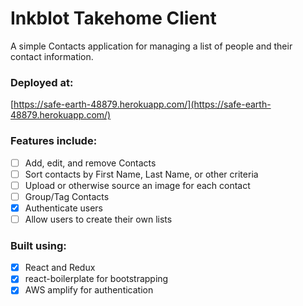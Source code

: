 # Inkblot Takehome Client

A simple Contacts application for managing a list of people and their
contact information.

### Deployed at:

[https://safe-earth-48879.herokuapp.com/](https://safe-earth-48879.herokuapp.com/)

### Features include:

- [ ] Add, edit, and remove Contacts
- [ ] Sort contacts by First Name, Last Name, or other criteria
- [ ] Upload or otherwise source an image for each contact
- [ ] Group/Tag Contacts
- [x] Authenticate users
- [ ] Allow users to create their own lists

### Built using:

- [x] React and Redux
- [x] react-boilerplate for bootstrapping
- [x] AWS amplify for authentication

